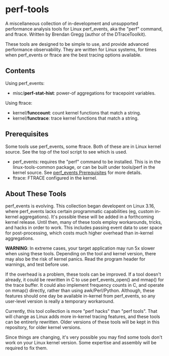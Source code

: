perf-tools
==========

A miscellaneous collection of in-development and unsupported performance analysis tools for Linux perf_events, aka the "perf" command, and ftrace. Written by Brendan Gregg (author of the DTraceToolkit).

These tools are designed to be simple to use, and provide advanced performance observability. They are written for Linux systems, for times when perf_events or ftrace are the best tracing options available.

## Contents

Using perf_events:

- misc/__perf-stat-hist__: power-of aggregations for tracepoint variables.

Using ftrace:

- kernel/__funccount__: count kernel functions that match a string.
- kernel/__functrace__: trace kernel functions that match a string.

## Prerequisites

Some tools use perf_events, some ftrace. Both of these are in Linux kernel source. See the top of the tool script to see which is used.

- perf_events: requires the "perf" command to be installed. This is in the linux-tools-common package, or can be built under tools/perf in the kernel source. See [perf_events Prerequisites](http://www.brendangregg.com/perf.html#Prerequisites) for more details.
- ftrace: FTRACE configured in the kernel.

## About These Tools

perf_events is evolving. This collection began developent on Linux 3.16, where perf_events lacks certain programmatic capabilities (eg, custom in-kernel aggregations). It's possible these will be added in a forthcoming kernel release. Until then, many of these tools employ workarounds, tricks, and hacks in order to work. This includes passing event data to user space for post-processing, which costs much higher overhead than in-kernel aggregations.

__WARNING__: In extreme cases, your target application may run 5x slower when using these tools. Depending on the tool and kernel version, there may also be the risk of kernel panics. Read the program header for warnings, and test before use.

If the overhead is a problem, these tools can be improved. If a tool doesn't already, it could be rewritten in C to use perf_events_open() and mmap() for the trace buffer. It could also implement frequency counts in C, and operate on mmap() directly, rather than using awk/Perl/Python. Although, these features should one day be available in-kernel from perf_events, so any user-level version is really a temporary workaround.

Currently, this tool collection is more "perf hacks" than "perf tools". That will change as Linux adds more in-kernel tracing features, and these tools can be entirerly rewritten. Older versions of these tools will be kept in this repository, for older kernel versions.

Since things are changing, it's very possible you may find some tools don't work on your Linux kernel version. Some expertise and assembly will be required to fix them.
